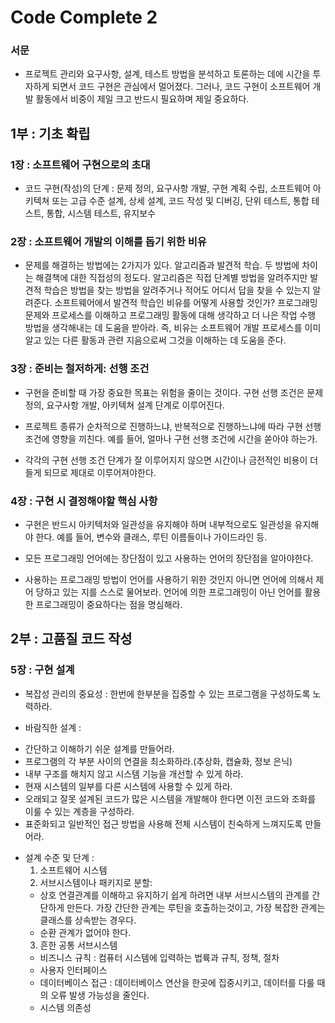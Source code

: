 # Code Complete 2
 
### 서문

* 프로젝트 관리와 요구사항, 설계, 테스트 방법을 분석하고 토론하는 데에 시간을 투자하게 되면서 코드 구현은 관심에서 멀어졌다. 그러나, 코드 구현이 소프트웨어 개발 활동에서 비중이 제일 크고 반드시 필요하며 제일 중요하다.

## 1부 : 기초 확립

### 1장 : 소프트웨어 구현으로의 초대

* 코드 구현(작성)의 단계 : 문제 정의, 요구사항 개발, 구현 계획 수립, 소프트웨어 아키텍쳐 또는 고급 수준 설계, 상세 설계, 코드 작성 및 디버깅, 단위 테스트, 통합 테스트, 통합, 시스템 테스트, 유지보수


### 2장 : 소프트웨어 개발의 이해를 돕기 위한 비유

* 문제를 해결하는 방법에는 2가지가 있다. 알고리즘과 발견적 학습. 두 방법에 차이는 해결책에 대한 직접성의 정도다. 알고리즘은 직접 단계별 방법을 알려주지만 발견적 학습은 방법을 찾는 방법을 알려주거나 적어도 어디서 답을 찾을 수 있는지 알려준다. 소프트웨어에서 발견적 학습인 비유를 어떻게 사용할 것인가? 프로그래밍 문제와 프로세스를 이해하고 프로그래밍 활동에 대해 생각하고 더 나은 작업 수행 방법을 생각해내는 데 도움을 받아라. 즉, 비유는 소프트웨어 개발 프로세스를 이미 알고 있는 다른 활동과 관련 지음으로써 그것을 이해하는 데 도움을 준다.

### 3장 : 준비는 철저하게: 선행 조건

* 구현을 준비할 때 가장 중요한 목표는 위험을 줄이는 것이다. 구현 선행 조건은 문제 정의, 요구사항 개발, 아키텍쳐 설계 단계로 이루어진다. 
 
* 프로젝트 종류가 순차적으로 진행하느냐, 반복적으로 진행하느냐에 따라 구현 선행 조건에 영향을 끼친다. 예를 들어, 얼마나 구현 선행 조건에 시간을 쏟아야 하는가.

* 각각의 구현 선행 조건 단계가 잘 이루어지지 않으면 시간이나 금전적인 비용이 더 들게 되므로 제대로 이루어져야한다.

### 4장 : 구현 시 결정해야할 핵심 사항

* 구현은 반드시 아키텍처와 일관성을 유지해야 하며 내부적으로도 일관성을 유지해야 한다. 예를 들어, 변수와 클래스, 루틴 이름들이나 가이드라인 등.

* 모든 프로그래밍 언어에는 장단점이 있고 사용하는 언어의 장단점을 알아야한다.

* 사용하는 프로그래밍 방법이 언어를 사용하기 위한 것인지 아니면 언어에 의해서 제어 당하고 있는 지를 스스로 물어보라. 언어에 의한 프로그래밍이 아닌 언어를 활용한 프로그래밍이 중요하다는 점을 명심해라.

## 2부 : 고품질 코드 작성

### 5장 : 구현 설계

* 복잡성 관리의 중요성 : 한번에 한부분을 집중할 수 있는 프로그램을 구성하도록 노력하라. 

* 바람직한 설계 :
 + 간단하고 이해하기 쉬운 설계를 만들어라.
 + 프로그램의 각 부분 사이의 연결을 최소화하라.(추상화, 캡슐화, 정보 은닉)
 + 내부 구조를 해치지 않고 시스템 기능을 개선할 수 있게 하라.
 + 현재 시스템의 일부를 다른 시스템에 사용할 수 있게 하라.
 + 오래되고 잘못 설계된 코드가 많은 시스템을 개발해야 한다면 이전 코드와 조화를 이룰 수 있는 계층을 구성하라.
 + 표준화되고 일반적인 접근 방법을 사용해 전체 시스템이 친숙하게 느껴지도록 만들어라.

* 설계 수준 및 단계 :
  1. 소프트웨어 시스템
  2. 서브시스템이나 패키지로 분할:
    + 상호 연결관계를 이해하고 유지하기 쉽게 하려면 내부 서브시스템의 관계를 간단하게 만든다. 가장 간단한 관계는 루틴을 호출하는것이고, 가장 복잡한 관계는 클래스를 상속받는 경우다.
    + 순환 관계가 없어야 한다.
  3. 흔한 공통 서브시스템
    + 비즈니스 규칙 : 컴퓨터 시스템에 입력하는 법륙과 규칙, 정책, 절차
    + 사용자 인터페이스
    + 데이터베이스 접근 : 데이터베이스 연산을 한곳에 집중시키고, 데이터를 다룰 때의 오류 발생 가능성을 줄인다.
    + 시스템 의존성
 
